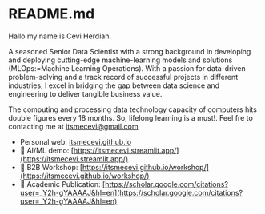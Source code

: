 # README.md

Hallo my name is Cevi Herdian.

A seasoned Senior Data Scientist with a strong background in developing and deploying cutting-edge machine-learning models and solutions (MLOps:=Machine Learning Operations). With a passion for data-driven problem-solving and a track record of successful projects in different industries, I excel in bridging the gap between data science and engineering to deliver tangible business value.

The computing and processing data technology capacity of computers hits double figures every 18 months. So, lifelong learning is a must!. Feel fre to contacting me at itsmecevi@gmail.com


* Personal web: [itsmecevi.github.io](https://itsmecevi.github.io/)
* 🤖 AI/ML demo: [https://itsmecevi.streamlit.app/](https://itsmecevi.streamlit.app/)
* 🚀 B2B Workshop: [https://itsmecevi.github.io/workshop/](https://itsmecevi.github.io/workshop/)
* 📝 Academic Publication: [https://scholar.google.com/citations?user=_Y2h-gYAAAAJ&hl=en](https://scholar.google.com/citations?user=_Y2h-gYAAAAJ&hl=en)

